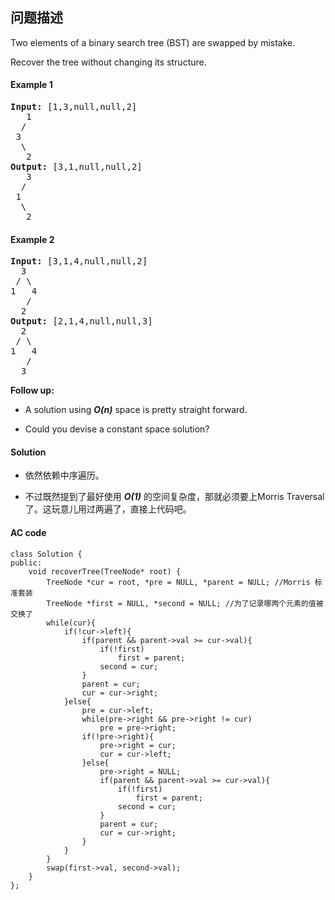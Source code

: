 ## 问题描述

Two elements of a binary search tree (BST) are swapped by mistake. </br>

Recover the tree without changing its structure.

#### Example 1
<pre><strong>Input:</strong> [1,3,null,null,2]
&nbsp;  1
&nbsp; /
&nbsp;3
&nbsp; \
&nbsp;  2
<strong>Output:</strong> [3,1,null,null,2]
&nbsp;  3
&nbsp; /
&nbsp;1
&nbsp; \
&nbsp;  2
</pre>
#### Example 2

<pre><strong>Input:</strong> [3,1,4,null,null,2]
  3
 / \
1   4
&nbsp;  /
&nbsp; 2
<strong>Output:</strong> [2,1,4,null,null,3]
  2
 / \
1   4
&nbsp;  /
 &nbsp;3
</pre>

__Follow up:__<br>

* A solution using ***O(n)*** space is pretty straight forward.

* Could you devise a constant space solution?

#### Solution

* 依然依赖中序遍历。

* 不过既然提到了最好使用 ***O(1)*** 的空间复杂度，那就必须要上Morris Traversal了。这玩意儿用过两遍了，直接上代码吧。

#### AC code

```
class Solution {
public:
    void recoverTree(TreeNode* root) {
        TreeNode *cur = root, *pre = NULL, *parent = NULL; //Morris 标准套装
        TreeNode *first = NULL, *second = NULL; //为了记录哪两个元素的值被交换了
        while(cur){
            if(!cur->left){
                if(parent && parent->val >= cur->val){
                    if(!first)
                        first = parent;
                    second = cur;
                }
                parent = cur;
                cur = cur->right;
            }else{
                pre = cur->left;
                while(pre->right && pre->right != cur)
                    pre = pre->right;
                if(!pre->right){
                    pre->right = cur;
                    cur = cur->left;
                }else{
                    pre->right = NULL;
                    if(parent && parent->val >= cur->val){
                        if(!first)
                            first = parent;
                        second = cur;
                    }
                    parent = cur;
                    cur = cur->right;
                }
            }
        }
        swap(first->val, second->val);
    }
};
```
